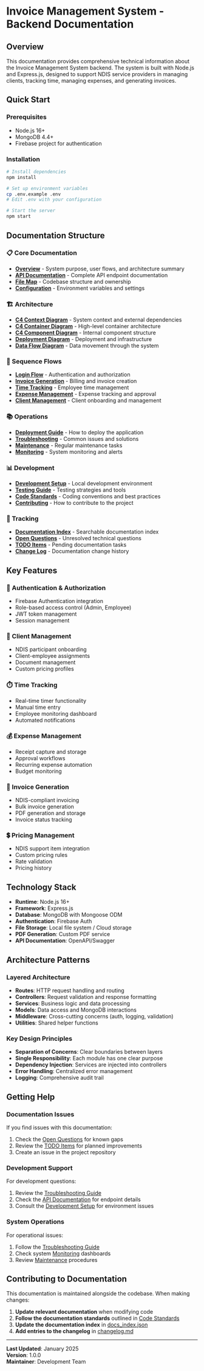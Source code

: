 # Invoice Management System - Backend Documentation

## Overview

This documentation provides comprehensive technical information about the Invoice Management System backend. The system is built with Node.js and Express.js, designed to support NDIS service providers in managing clients, tracking time, managing expenses, and generating invoices.

## Quick Start

### Prerequisites
- Node.js 16+ 
- MongoDB 4.4+
- Firebase project for authentication

### Installation
```bash
# Install dependencies
npm install

# Set up environment variables
cp .env.example .env
# Edit .env with your configuration

# Start the server
npm start
```

## Documentation Structure

### 📋 Core Documentation
- **[Overview](./overview.md)** - System purpose, user flows, and architecture summary
- **[API Documentation](./api/)** - Complete API endpoint documentation
- **[File Map](./file_map.md)** - Codebase structure and ownership
- **[Configuration](./configuration.md)** - Environment variables and settings

### 🏗️ Architecture
- **[C4 Context Diagram](./architecture/c4_context.mmd)** - System context and external dependencies
- **[C4 Container Diagram](./architecture/c4_container.mmd)** - High-level container architecture
- **[C4 Component Diagram](./architecture/c4_component.mmd)** - Internal component structure
- **[Deployment Diagram](./architecture/deployment_diagram.mmd)** - Deployment and infrastructure
- **[Data Flow Diagram](./architecture/data_flow_diagram.mmd)** - Data movement through the system

### 🔄 Sequence Flows
- **[Login Flow](./sequence_flows/login_sequence.mmd)** - Authentication and authorization
- **[Invoice Generation](./sequence_flows/invoice_generation_sequence.mmd)** - Billing and invoice creation
- **[Time Tracking](./sequence_flows/time_tracking_sequence.mmd)** - Employee time management
- **[Expense Management](./sequence_flows/expense_management_sequence.mmd)** - Expense tracking and approval
- **[Client Management](./sequence_flows/client_management_sequence.mmd)** - Client onboarding and management

### 📚 Operations
- **[Deployment Guide](./operations/deployment.md)** - How to deploy the application
- **[Troubleshooting](./operations/troubleshooting.md)** - Common issues and solutions
- **[Maintenance](./operations/maintenance.md)** - Regular maintenance tasks
- **[Monitoring](./operations/monitoring.md)** - System monitoring and alerts

### 📊 Development
- **[Development Setup](./development/setup.md)** - Local development environment
- **[Testing Guide](./development/testing.md)** - Testing strategies and tools
- **[Code Standards](./development/standards.md)** - Coding conventions and best practices
- **[Contributing](./development/contributing.md)** - How to contribute to the project

### 📝 Tracking
- **[Documentation Index](./tracking/docs_index.json)** - Searchable documentation index
- **[Open Questions](./tracking/open_questions.md)** - Unresolved technical questions
- **[TODO Items](./tracking/todo.md)** - Pending documentation tasks
- **[Change Log](./tracking/changelog.md)** - Documentation change history

## Key Features

### 🔐 Authentication & Authorization
- Firebase Authentication integration
- Role-based access control (Admin, Employee)
- JWT token management
- Session management

### 👥 Client Management
- NDIS participant onboarding
- Client-employee assignments
- Document management
- Custom pricing profiles

### ⏱️ Time Tracking
- Real-time timer functionality
- Manual time entry
- Employee monitoring dashboard
- Automated notifications

### 💰 Expense Management
- Receipt capture and storage
- Approval workflows
- Recurring expense automation
- Budget monitoring

### 📄 Invoice Generation
- NDIS-compliant invoicing
- Bulk invoice generation
- PDF generation and storage
- Invoice status tracking

### 💲 Pricing Management
- NDIS support item integration
- Custom pricing rules
- Rate validation
- Pricing history

## Technology Stack

- **Runtime**: Node.js 16+
- **Framework**: Express.js
- **Database**: MongoDB with Mongoose ODM
- **Authentication**: Firebase Auth
- **File Storage**: Local file system / Cloud storage
- **PDF Generation**: Custom PDF service
- **API Documentation**: OpenAPI/Swagger

## Architecture Patterns

### Layered Architecture
- **Routes**: HTTP request handling and routing
- **Controllers**: Request validation and response formatting
- **Services**: Business logic and data processing
- **Models**: Data access and MongoDB interactions
- **Middleware**: Cross-cutting concerns (auth, logging, validation)
- **Utilities**: Shared helper functions

### Key Design Principles
- **Separation of Concerns**: Clear boundaries between layers
- **Single Responsibility**: Each module has one clear purpose
- **Dependency Injection**: Services are injected into controllers
- **Error Handling**: Centralized error management
- **Logging**: Comprehensive audit trail

## Getting Help

### Documentation Issues
If you find issues with this documentation:
1. Check the [Open Questions](./tracking/open_questions.md) for known gaps
2. Review the [TODO Items](./tracking/todo.md) for planned improvements
3. Create an issue in the project repository

### Development Support
For development questions:
1. Review the [Troubleshooting Guide](./operations/troubleshooting.md)
2. Check the [API Documentation](./api/) for endpoint details
3. Consult the [Development Setup](./development/setup.md) for environment issues

### System Operations
For operational issues:
1. Follow the [Troubleshooting Guide](./operations/troubleshooting.md)
2. Check system [Monitoring](./operations/monitoring.md) dashboards
3. Review [Maintenance](./operations/maintenance.md) procedures

## Contributing to Documentation

This documentation is maintained alongside the codebase. When making changes:

1. **Update relevant documentation** when modifying code
2. **Follow the documentation standards** outlined in [Code Standards](./development/standards.md)
3. **Update the documentation index** in [docs_index.json](./tracking/docs_index.json)
4. **Add entries to the changelog** in [changelog.md](./tracking/changelog.md)

---

**Last Updated**: January 2025  
**Version**: 1.0.0  
**Maintainer**: Development Team